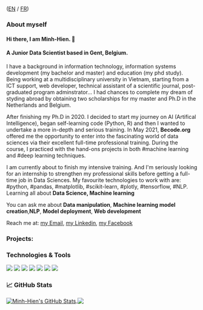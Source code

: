 ([EN](aboutme.md#en) / [FR](aboutme.md#fr))

### About myself
#### Hi there, I am Minh-Hien. 👋 <a name="en"></a>
#### A Junior Data Scientist based in Gent, Belgium.

I have a background in information technology, information systems development (my bachelor and master) and education (my phd study). Being working at a multidisciplinary university in Vietnam, starting from a ICT support, web developer, technical assistant of a scientific journal,  post-graduated program adminstrator... I had chances to complete my dream of styding abroad by obtaining two scholarships for my master and Ph.D in the Netherlands and Belgium. 
 
After finishing my Ph.D in 2020. I decided to start my journey on AI (Artifical Intelligence), began self-learning code (Python, R) and then I wanted to undertake a more in-depth and serious training. In May 2021, **Becode.org** offered me the opportunity to enter into the fascinating world of data sciences via their excellent full-time professional training. During the course, I practiced with the hand-ons projects in both #machine learning and #deep learning techniques.

I am currently about to finish my intensive training. And I'm seriously looking for an internship to strengthen my professional skills before getting a full-time job in Data Sciences.
My favourite technologies to work with are: #python, #pandas, #matplotlib, #scikit-learn, #plotly, #tensorflow, #NLP.
Learning all about **Data Science, Machine learning**

You can ask me about **Data manipulation**, **Machine learning model creation**,**NLP**, **Model deployment**, **Web development**

Reach me at: [my Email](minh.hien.vo68@gmmail.com), [my Linkedin](https://www.linkedin.com/in/minh-hien-vo/), [my Facebook](https://www.facebook.com/andy.bxl/)

### Projects:


### Technologies & Tools
![](https://img.shields.io/badge/OS-Windows-informational?style=flat&logo=windows&logoColor=white&color=informational)
![](https://img.shields.io/badge/Code-Python-informational?style=flat&logo=python&logoColor=white&color=informational)
![](https://img.shields.io/badge/Distribution-Anaconda-informational?style=flat&logo=anaconda&logoColor=white&color=informational)
![](https://img.shields.io/badge/Tools-TensorFlow-informational?style=flat&logo=tensorflow&logoColor=white&color=informational)
![](https://img.shields.io/badge/Tools-Docker-informational?style=flat&logo=docker&logoColor=white&color=informational)
![](https://img.shields.io/badge/Tools-Keras-informational?style=flat&logo=keras&logoColor=white&color=informational)
![](https://img.shields.io/badge/Tools-Flask-informational?style=flat&logo=flask&logoColor=white&color=informational)

### &#x1f4c8; GitHub Stats

<a href="https://github.com/minhhienvo368/minhhienvo368">
  <img align="center" src="https://github-readme-stats.vercel.app/api?username=minhhienvo368&show_icons=true&line_height=27&count_private=true" alt="Minh-Hien's GitHub Stats" />
</a>
<a href="https://github.com/minhhienvo368/minhhienvo368">
  <img align="center" src="https://github-readme-stats.vercel.app/api/top-langs/?username=minhhienvo368&hide=java,html,text&langs_count=3" />
</a>

<!-- links to social media icons -->
<!-- icons with padding -->

[1.1]: http://i.imgur.com/tXSoThF.png (twitter icon with padding)
[2.1]: http://i.imgur.com/0o48UoR.png (github icon with padding)

<!-- icons without padding -->

[1.2]: http://i.imgur.com/wWzX9uB.png (twitter icon without padding)
[2.2]: http://i.imgur.com/9I6NRUm.png (github icon without padding)

<!-- links to your social media accounts -->

[1]: https://github.com/minhienvo368
[2]: https://www.linkedin.com/in/minh-hien-vo/
[3]: https://www.facebook.com/andy.bxl/
